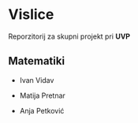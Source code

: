 # Vislice
Reporzitorij za skupni projekt pri **UVP**

## Matematiki

- Ivan Vidav

- Matija Pretnar

- Anja Petković